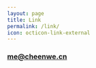 ```yaml
---
layout: page
title: Link
permalink: /link/
icon: octicon-link-external
---
```


### [me@cheenwe.cn](mailto:cxhyun@126.com)
